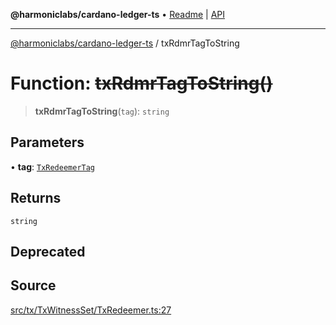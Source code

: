 **@harmoniclabs/cardano-ledger-ts** • [Readme](../README.md) \| [API](../globals.md)

***

[@harmoniclabs/cardano-ledger-ts](../README.md) / txRdmrTagToString

# Function: ~~txRdmrTagToString()~~

> **txRdmrTagToString**(`tag`): `string`

## Parameters

• **tag**: [`TxRedeemerTag`](../enumerations/TxRedeemerTag.md)

## Returns

`string`

## Deprecated

## Source

[src/tx/TxWitnessSet/TxRedeemer.ts:27](https://github.com/HarmonicLabs/cardano-ledger-ts/blob/d1659b0/src/tx/TxWitnessSet/TxRedeemer.ts#L27)
